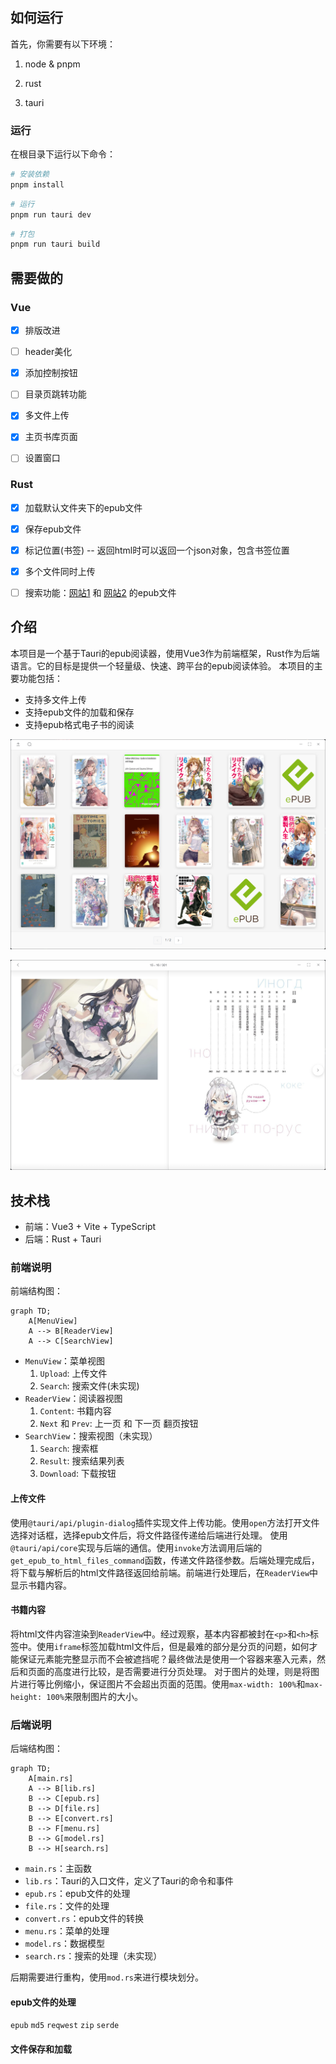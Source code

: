 ## 如何运行

首先，你需要有以下环境：

1. node & pnpm

2. rust

3. tauri

### 运行

在根目录下运行以下命令：

```bash
# 安装依赖
pnpm install
```

```bash
# 运行
pnpm run tauri dev
```

```bash
# 打包
pnpm run tauri build
```

## 需要做的

### Vue

- [x] 排版改进

- [ ] header美化

- [x] 添加控制按钮

- [ ] 目录页跳转功能

- [x] 多文件上传

- [x] 主页书库页面

- [ ] 设置窗口

### Rust

- [x] 加载默认文件夹下的epub文件

- [x] 保存epub文件

- [x] 标记位置(书签) -- 返回html时可以返回一个json对象，包含书签位置

- [x] 多个文件同时上传

- [ ] 搜索功能：[网站1](https://digilibraries.com/) 和 [网站2](https://www.gutenberg.org/) 的epub文件

## 介绍

本项目是一个基于Tauri的epub阅读器，使用Vue3作为前端框架，Rust作为后端语言。它的目标是提供一个轻量级、快速、跨平台的epub阅读体验。
本项目的主要功能包括：

- 支持多文件上传
- 支持epub文件的加载和保存
- 支持epub格式电子书的阅读

![项目截图-1](/screenshots/image-1.png)

![项目截图-2](/screenshots/image-2.png)

## 技术栈

- 前端：Vue3 + Vite + TypeScript
- 后端：Rust + Tauri

### 前端说明

前端结构图：

```mermaid
graph TD;
    A[MenuView]
    A --> B[ReaderView]
    A --> C[SearchView]
```

- `MenuView`：菜单视图
  1. `Upload`: 上传文件
  2. `Search`: 搜索文件(未实现)
- `ReaderView`：阅读器视图
  1. `Content`: 书籍内容
  2. `Next` 和 `Prev`: 上一页 和 下一页 翻页按钮
- `SearchView`：搜索视图（未实现）
  1. `Search`: 搜索框
  2. `Result`: 搜索结果列表
  3. `Download`: 下载按钮

#### 上传文件

使用`@tauri/api/plugin-dialog`插件实现文件上传功能。使用`open`方法打开文件选择对话框，选择epub文件后，将文件路径传递给后端进行处理。
使用`@tauri/api/core`实现与后端的通信。使用`invoke`方法调用后端的`get_epub_to_html_files_command`函数，传递文件路径参数。后端处理完成后，将下载与解析后的html文件路径返回给前端。前端进行处理后，在`ReaderView`中显示书籍内容。

#### 书籍内容

将html文件内容渲染到`ReaderView`中。经过观察，基本内容都被封在`<p>`和`<h>`标签中。使用`iframe`标签加载html文件后，但是最难的部分是分页的问题，如何才能保证元素能完整显示而不会被遮挡呢？最终做法是使用一个容器来塞入元素，然后和页面的高度进行比较，是否需要进行分页处理。
对于图片的处理，则是将图片进行等比例缩小，保证图片不会超出页面的范围。使用`max-width: 100%`和`max-height: 100%`来限制图片的大小。

### 后端说明

后端结构图：

```mermaid
graph TD;
    A[main.rs]
    A --> B[lib.rs]
    B --> C[epub.rs]
    B --> D[file.rs]
    B --> E[convert.rs]
    B --> F[menu.rs]
    B --> G[model.rs]
    B --> H[search.rs]
```

- `main.rs`：主函数
- `lib.rs`：Tauri的入口文件，定义了Tauri的命令和事件
- `epub.rs`：epub文件的处理
- `file.rs`：文件的处理
- `convert.rs`：epub文件的转换
- `menu.rs`：菜单的处理
- `model.rs`：数据模型
- `search.rs`：搜索的处理（未实现）

后期需要进行重构，使用`mod.rs`来进行模块划分。

#### epub文件的处理

`epub`
`md5`
`reqwest`
`zip`
`serde`

#### 文件保存和加载
